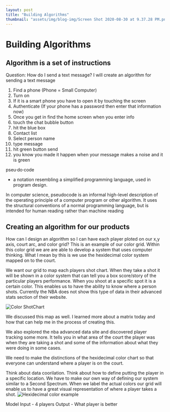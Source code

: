 ```yaml
---
layout: post
title: "Building Algorithms"
thumbnail: "assets/img/blog-img/Screen Shot 2020-08-30 at 9.37.28 PM.png"
---
```


# Building Algorithms

## Algorithm is a set of instructions

Question: How do I send a text message?
I will create an algorithm for sending a text message 
1. Find a phone (Phone = Small Computer) 
2. Turn on 
3. If it is a smart phone you have to open it by touching the screen 
4. Authenticate (If your phone has a password then enter that information now) 
4. Once you get in find the home screen when you enter info 
5. touch the chat bubble button 
6. hit the blue box 
7. Contact list 
8. Select person name 
9. type message 
10. hit green button send 
11. you know you made it happen when your message makes a noise and it is green

pseu·do·code
- a notation resembling a simplified programming language, used in program design.

In computer science, pseudocode is an informal high-level description of the operating principle of a computer program or other algorithm. It uses the structural conventions of a normal programming language, but is intended for human reading rather than machine reading


## Creating an algorithm for our products
How can I design an algorithm so I can have each player ploted on our x,y axis, court arc, and color grid?  This is an example of our color grid.  Within this color grid 
we are are able to develop a system that uses computer thinking.  What I mean by this is we use the hexidecimal color system mapped on to the court.

We want our grid to map each players shot chart.  When they take a shot it will be shown in a color system that can tell you a box score/story of the particular players performance. 
When you shoot at a specific spot it is a certain color.  This enables us to have the ability to know where a person shots.  Currently the NBA does not show this type of data in their 
advanced stats section of their website.  

![Color ShotChart]({{site.url}}{{site.baseurl}}/assets/img/blog-img/Screen%20Shot%202020-07-16%20at%204.39.26%20PM.png)

We discussed this map as well. I learned more about a matrix today and how that can help me in the process of creating this.  

We also explored the nba advanced data site and discovered player tracking some more. 
It tells you in what area of the court the player was when they are taking a shot and some of the information about what they were doing in some cases.

We need to make the distinctions of the hexidecimal color chart so that everyone can understand where a player is on the court. 

Think about data coorilation.  Think about how to define putting the player in a specific location.  We have to make our own way of defining our system 
similar to a Second Spectrum.  When we label the actual colors our grid will enable us to have a great visual representation of where a player takes a shot.
![Hexidecimal color example]({{site.url}}{{site.baseurl}}/assets/img/blog-img/Screen%20Shot%202020-07-16%20at%205.34.41%20PM.png)


Model 
Input - 4 players 
Output - What player is better 
